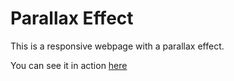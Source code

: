 # Parallax Effect

This is a responsive webpage with a parallax effect.

You can see it in action [here](https://shivaprakash-sudo.github.io/parallax-effect/)